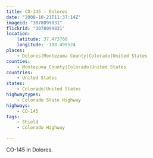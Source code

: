 ```yaml
---
title: CO-145 - Dolores
date: "2008-10-21T11:37:14Z"
imageid: "3078099831"
flickrid: "3078099831"
location:
    latitude: 37.473768
    longitude: -108.499524
places:
    - Dolores|Montezuma County|Colorado|United States
counties:
    - Montezuma County|Colorado|United States
countries:
    - United States
states:
    - Colorado|United States
highwaytypes:
    - Colorado State Highway
highways:
    - CO-145
tags:
    - Shield
    - Colorado Highway

---
```

CO-145 in Dolores.